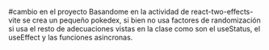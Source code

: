 #cambio en el proyecto
Basandome en la actividad de react-two-effects-vite se crea un pequeño pokedex, si bien no usa factores de randomización si usa el resto de adecuaciones vistas en la clase como son el useStatus, el useEffect y las funciones asincronas.
